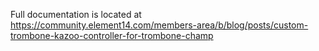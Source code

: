 Full documentation is located at https://community.element14.com/members-area/b/blog/posts/custom-trombone-kazoo-controller-for-trombone-champ

